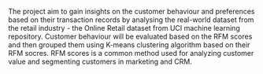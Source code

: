 The project aim to gain insights on the customer behaviour and preferences based on their transaction records by analysing the real-world dataset from the retail industry - the Online Retail dataset from UCI machine learning repository.
Customer behaviour will be evaluated based on the RFM scores and then grouped them using K-means clustering algorithm based on their RFM socres. RFM scores is a common method used for analyzing customer value and segmenting customers in marketing and CRM.
